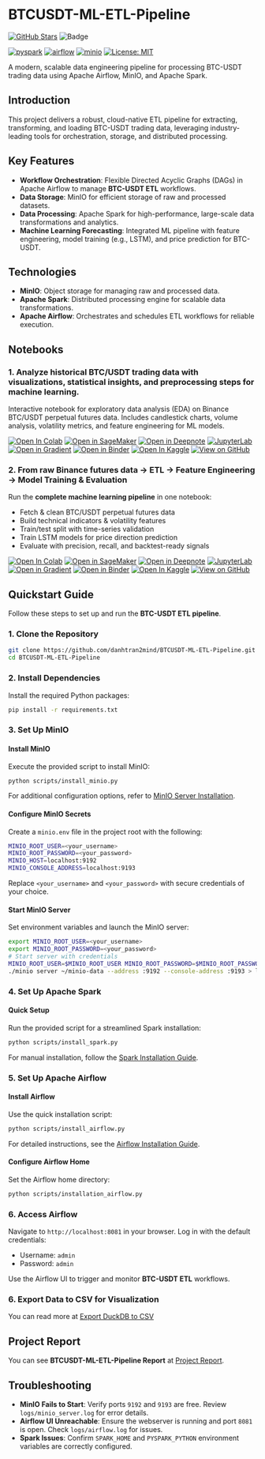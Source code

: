 # BTCUSDT-ML-ETL-Pipeline

[![GitHub Stars](https://img.shields.io/github/stars/danhtran2mind/BTCUSDT-ML-ETL-Pipeline?style=social&label=Repo%20Stars)](https://github.com/danhtran2mind/BTCUSDT-ML-ETL-Pipeline/stargazers)
![Badge](https://hitscounter.dev/api/hit?url=https%3A%2F%2Fgithub.com%2Fdanhtran2mind%2FBTCUSDT-ML-ETL-Pipeline&label=Repo+Views&icon=github&color=%236f42c1&message=&style=social&tz=UTC)

[![pyspark](https://img.shields.io/badge/PySpark-blue.svg?logo=apachespark)](https://spark.apache.org/docs/latest/api/python/)
[![airflow](https://img.shields.io/badge/Airflow-blue.svg?logo=apacheairflow)](https://airflow.apache.org/)
[![minio](https://img.shields.io/badge/MinIO-blue.svg?logo=minio)](https://min.io/)
[![License: MIT](https://img.shields.io/badge/License-MIT-blue.svg)](https://opensource.org/licenses/MIT)

A modern, scalable data engineering pipeline for processing BTC-USDT trading data using Apache Airflow, MinIO, and Apache Spark.

## Introduction

This project delivers a robust, cloud-native ETL pipeline for extracting, transforming, and loading BTC-USDT trading data, leveraging industry-leading tools for orchestration, storage, and distributed processing.

## Key Features

- **Workflow Orchestration**: Flexible Directed Acyclic Graphs (DAGs) in Apache Airflow to manage **BTC-USDT ETL** workflows.
- **Data Storage**: MinIO for efficient storage of raw and processed datasets.
- **Data Processing**: Apache Spark for high-performance, large-scale data transformations and analytics.
- **Machine Learning Forecasting**: Integrated ML pipeline with feature engineering, model training (e.g., LSTM), and price prediction for BTC-USDT.

## Technologies

- **MinIO**: Object storage for managing raw and processed data.
- **Apache Spark**: Distributed processing engine for scalable data transformations.
- **Apache Airflow**: Orchestrates and schedules ETL workflows for reliable execution.

## Notebooks
### 1. **Analyze historical BTC/USDT trading data with visualizations, statistical insights, and preprocessing steps for machine learning.**
Interactive notebook for exploratory data analysis (EDA) on Binance BTC/USDT perpetual futures data. Includes candlestick charts, volume analysis, volatility metrics, and feature engineering for ML models.

[![Open In Colab](https://colab.research.google.com/assets/colab-badge.svg)](https://colab.research.google.com/github/danhtran2mind/BTCUSDT-ML-ETL-Pipeline/blob/main/notebooks/explore_datasets.ipynb)
[![Open in SageMaker](https://studiolab.sagemaker.aws/studiolab.svg)](https://studiolab.sagemaker.aws/import/github/danhtran2mind/BTCUSDT-ML-ETL-Pipeline/blob/main/notebooks/explore_datasets.ipynb)
[![Open in Deepnote](https://deepnote.com/buttons/launch-in-deepnote-small.svg)](https://deepnote.com/launch?url=https://github.com/danhtran2mind/BTCUSDT-ML-ETL-Pipeline/blob/main/notebooks/explore_datasets.ipynb)
[![JupyterLab](https://img.shields.io/badge/Launch-JupyterLab-orange?logo=Jupyter)](https://mybinder.org/v2/gh/danhtran2mind/BTCUSDT-ML-ETL-Pipeline/main?filepath=notebooks/explore_datasets.ipynb)
[![Open in Gradient](https://assets.paperspace.io/img/gradient-badge.svg)](https://console.paperspace.com/github/danhtran2mind/BTCUSDT-ML-ETL-Pipeline/blob/main/notebooks/explore_datasets.ipynb)
[![Open in Binder](https://mybinder.org/badge_logo.svg)](https://mybinder.org/v2/gh/danhtran2mind/BTCUSDT-ML-ETL-Pipeline/main?filepath=notebooks/explore_datasets.ipynb)
[![Open In Kaggle](https://kaggle.com/static/images/open-in-kaggle.svg)](https://www.kaggle.com/notebooks/welcome?src=https%3A%2F%2Fgithub.com%2Fdanhtran2mind%2FBTCUSDT-ML-ETL-Pipeline%2Fblob%2Fmain%2Fnotebooks%2Fexplore_datasets.ipynb)
[![View on GitHub](https://img.shields.io/badge/View%20on-GitHub-181717?logo=github)](https://github.com/danhtran2mind/BTCUSDT-ML-ETL-Pipeline/blob/main/notebooks/explore_datasets.ipynb)


### 2. **From raw Binance futures data → ETL → Feature Engineering → Model Training & Evaluation**  
Run the **complete machine learning pipeline** in one notebook:  
- Fetch & clean BTC/USDT perpetual futures data  
- Build technical indicators & volatility features  
- Train/test split with time-series validation
- Train LSTM models for price direction prediction  
- Evaluate with precision, recall, and backtest-ready signals

[![Open In Colab](https://colab.research.google.com/assets/colab-badge.svg)](https://colab.research.google.com/github/danhtran2mind/BTCUSDT-ML-ETL-Pipeline/blob/main/notebooks/full_workflow.ipynb)
[![Open in SageMaker](https://studiolab.sagemaker.aws/studiolab.svg)](https://studiolab.sagemaker.aws/import/github/danhtran2mind/BTCUSDT-ML-ETL-Pipeline/blob/main/notebooks/full_workflow.ipynb)
[![Open in Deepnote](https://deepnote.com/buttons/launch-in-deepnote-small.svg)](https://deepnote.com/launch?url=https://github.com/danhtran2mind/BTCUSDT-ML-ETL-Pipeline/blob/main/notebooks/full_workflow.ipynb)
[![JupyterLab](https://img.shields.io/badge/Launch-JupyterLab-orange?logo=Jupyter)](https://mybinder.org/v2/gh/danhtran2mind/BTCUSDT-ML-ETL-Pipeline/main?filepath=notebooks/full_workflow.ipynb)
[![Open in Gradient](https://assets.paperspace.io/img/gradient-badge.svg)](https://console.paperspace.com/github/danhtran2mind/BTCUSDT-ML-ETL-Pipeline/blob/main/notebooks/full_workflow.ipynb)
[![Open in Binder](https://mybinder.org/badge_logo.svg)](https://mybinder.org/v2/gh/danhtran2mind/BTCUSDT-ML-ETL-Pipeline/main?filepath=notebooks/full_workflow.ipynb)
[![Open In Kaggle](https://kaggle.com/static/images/open-in-kaggle.svg)](https://www.kaggle.com/notebooks/welcome?src=https%3A%2F%2Fgithub.com%2Fdanhtran2mind%2FBTCUSDT-ML-ETL-Pipeline%2Fblob%2Fmain%2Fnotebooks%2Ffull_workflow.ipynb)
[![View on GitHub](https://img.shields.io/badge/View%20on-GitHub-181717?logo=github)](https://github.com/danhtran2mind/BTCUSDT-ML-ETL-Pipeline/blob/main/notebooks/full_workflow.ipynb)

## Quickstart Guide

Follow these steps to set up and run the **BTC-USDT ETL pipeline**.

### 1. Clone the Repository

```bash
git clone https://github.com/danhtran2mind/BTCUSDT-ML-ETL-Pipeline.git
cd BTCUSDT-ML-ETL-Pipeline
```

### 2. Install Dependencies

Install the required Python packages:

```bash
pip install -r requirements.txt
```

### 3. Set Up MinIO

#### Install MinIO

Execute the provided script to install MinIO:

```bash
python scripts/install_minio.py
```

For additional configuration options, refer to [MinIO Server Installation](docs/install_minio_server.md).

#### Configure MinIO Secrets

Create a `minio.env` file in the project root with the following:

```bash
MINIO_ROOT_USER=<your_username>
MINIO_ROOT_PASSWORD=<your_password>
MINIO_HOST=localhost:9192
MINIO_CONSOLE_ADDRESS=localhost:9193
```

Replace `<your_username>` and `<your_password>` with secure credentials of your choice.

#### Start MinIO Server

Set environment variables and launch the MinIO server:

```bash
export MINIO_ROOT_USER=<your_username>
export MINIO_ROOT_PASSWORD=<your_password>
# Start server with credentials
MINIO_ROOT_USER=$MINIO_ROOT_USER MINIO_ROOT_PASSWORD=$MINIO_ROOT_PASSWORD \
./minio server ~/minio-data --address :9192 --console-address :9193 > logs/minio_server.log 2>&1 &
```

### 4. Set Up Apache Spark

#### Quick Setup

Run the provided script for a streamlined Spark installation:

```bash
python scripts/install_spark.py
```

For manual installation, follow the [Spark Installation Guide](docs/install_spark.md).

### 5. Set Up Apache Airflow

#### Install Airflow

Use the quick installation script:

```bash
python scripts/install_airflow.py
```

For detailed instructions, see the [Airflow Installation Guide](docs/install_airflow.md).

#### Configure Airflow Home

Set the Airflow home directory:

```bash
python scripts/installation_airflow.py
```

### 6. Access Airflow

Navigate to `http://localhost:8081` in your browser. Log in with the default credentials:
- Username: `admin`
- Password: `admin`

Use the Airflow UI to trigger and monitor **BTC-USDT ETL** workflows.

### 6. Export Data to CSV for Visualization

You can read more at [Export DuckDB to CSV](docs/visualize_data.md)
## Project Report
You can see **BTCUSDT-ML-ETL-Pipeline Report** at [Project Report](docs/project_report.md).

## Troubleshooting

- **MinIO Fails to Start**: Verify ports `9192` and `9193` are free. Review `logs/minio_server.log` for error details.
- **Airflow UI Unreachable**: Ensure the webserver is running and port `8081` is open. Check `logs/airflow.log` for issues.
- **Spark Issues**: Confirm `SPARK_HOME` and `PYSPARK_PYTHON` environment variables are correctly configured.